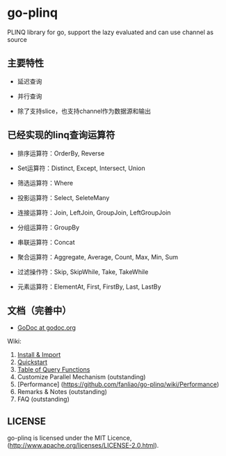 go-plinq
========

PLINQ library for go, support the lazy evaluated and can use channel as source

## 主要特性

* 延迟查询

* 并行查询

* 除了支持slice，也支持channel作为数据源和输出

## 已经实现的linq查询运算符

* 排序运算符：OrderBy, Reverse

* Set运算符：Distinct, Except, Intersect, Union

* 筛选运算符：Where

* 投影运算符：Select, SeleteMany

* 连接运算符：Join, LeftJoin, GroupJoin, LeftGroupJoin

* 分组运算符：GroupBy

* 串联运算符：Concat

* 聚合运算符：Aggregate, Average, Count, Max, Min, Sum

* 过滤操作符：Skip, SkipWhile, Take, TakeWhile

* 元素运算符：ElementAt, First, FirstBy, Last, LastBy

## 文档（完善中）

* [GoDoc at godoc.org](http://godoc.org/github.com/fanliao/go-plinq)

Wiki:

1. [Install & Import](https://github.com/fanliao/go-plinq/wiki/Install-&-Import)
2. [Quickstart](https://github.com/fanliao/go-plinq/wiki/Quickstart)
3. [Table of Query Functions](https://github.com/fanliao/go-plinq/wiki/Query-Functions)
4. Customize Parallel Mechanism (outstanding)
5. [Performance] (https://github.com/fanliao/go-plinq/wiki/Performance)
6. Remarks & Notes (outstanding)
7. FAQ (outstanding)

## LICENSE

go-plinq is licensed under the MIT Licence,
(http://www.apache.org/licenses/LICENSE-2.0.html).



